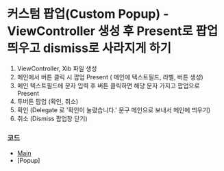 # 커스텀 팝업(Custom Popup) - ViewController 생성 후 Present로 팝업 띄우고 dismiss로 사라지게 하기

1. ViewController, Xib 파일 생성
2. 메인에서 버튼 클릭 시 팝업 Present ( 메인에 텍스트필드, 라벨, 버튼 생성)
3. 메인 텍스트필드에 문자 입력 후 버튼 클릭하면 해당 문자 가지고 팝업으로 Present
4. 투버튼 팝업 (확인, 취소)
5. 확인 (Delegate 로 '확인이 눌렸습니다.' 문구 메인으로 보내서 메인에 띄우기)
6. 취소 (Dismiss 팝업창 닫기)

### 코드
* [Main](https://github.com/junlight94/TableViewPhoneBook/blob/main/TableViewPhoneBook/ViewController.swift)
* [Popup] 
